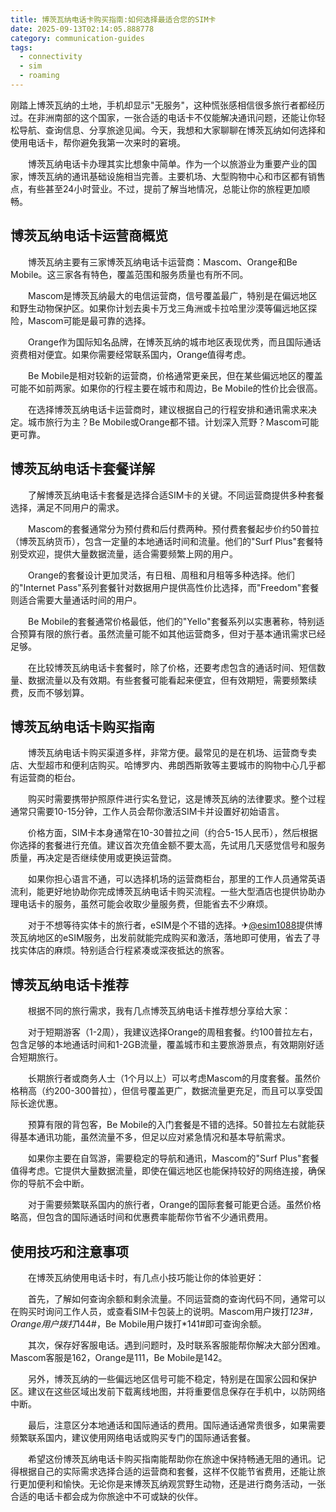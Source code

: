 ```yaml
---
title: 博茨瓦纳电话卡购买指南:如何选择最适合您的SIM卡
date: 2025-09-13T02:14:05.888778
category: communication-guides
tags:
  - connectivity
  - sim
  - roaming
---
```


刚踏上博茨瓦纳的土地，手机却显示"无服务"，这种慌张感相信很多旅行者都经历过。在非洲南部的这个国家，一张合适的电话卡不仅能解决通讯问题，还能让你轻松导航、查询信息、分享旅途见闻。今天，我想和大家聊聊在博茨瓦纳如何选择和使用电话卡，帮你避免我第一次来时的窘境。

　　博茨瓦纳电话卡办理其实比想象中简单。作为一个以旅游业为重要产业的国家，博茨瓦纳的通讯基础设施相当完善。主要机场、大型购物中心和市区都有销售点，有些甚至24小时营业。不过，提前了解当地情况，总能让你的旅程更加顺畅。

## 博茨瓦纳电话卡运营商概览

　　博茨瓦纳主要有三家博茨瓦纳电话卡运营商：Mascom、Orange和Be Mobile。这三家各有特色，覆盖范围和服务质量也有所不同。

　　Mascom是博茨瓦纳最大的电信运营商，信号覆盖最广，特别是在偏远地区和野生动物保护区。如果你计划去奥卡万戈三角洲或卡拉哈里沙漠等偏远地区探险，Mascom可能是最可靠的选择。

　　Orange作为国际知名品牌，在博茨瓦纳的城市地区表现优秀，而且国际通话资费相对便宜。如果你需要经常联系国内，Orange值得考虑。

　　Be Mobile是相对较新的运营商，价格通常更亲民，但在某些偏远地区的覆盖可能不如前两家。如果你的行程主要在城市和周边，Be Mobile的性价比会很高。

　　在选择博茨瓦纳电话卡运营商时，建议根据自己的行程安排和通讯需求来决定。城市旅行为主？Be Mobile或Orange都不错。计划深入荒野？Mascom可能更可靠。

## 博茨瓦纳电话卡套餐详解

　　了解博茨瓦纳电话卡套餐是选择合适SIM卡的关键。不同运营商提供多种套餐选择，满足不同用户的需求。

　　Mascom的套餐通常分为预付费和后付费两种。预付费套餐起步价约50普拉（博茨瓦纳货币），包含一定量的本地通话时间和流量。他们的"Surf Plus"套餐特别受欢迎，提供大量数据流量，适合需要频繁上网的用户。

　　Orange的套餐设计更加灵活，有日租、周租和月租等多种选择。他们的"Internet Pass"系列套餐针对数据用户提供高性价比选择，而"Freedom"套餐则适合需要大量通话时间的用户。

　　Be Mobile的套餐通常价格最低，他们的"Yello"套餐系列以实惠著称，特别适合预算有限的旅行者。虽然流量可能不如其他运营商多，但对于基本通讯需求已经足够。

　　在比较博茨瓦纳电话卡套餐时，除了价格，还要考虑包含的通话时间、短信数量、数据流量以及有效期。有些套餐可能看起来便宜，但有效期短，需要频繁续费，反而不够划算。

## 博茨瓦纳电话卡购买指南

　　博茨瓦纳电话卡购买渠道多样，非常方便。最常见的是在机场、运营商专卖店、大型超市和便利店购买。哈博罗内、弗朗西斯敦等主要城市的购物中心几乎都有运营商的柜台。

　　购买时需要携带护照原件进行实名登记，这是博茨瓦纳的法律要求。整个过程通常只需要10-15分钟，工作人员会帮你激活SIM卡并设置好初始语言。

　　价格方面，SIM卡本身通常在10-30普拉之间（约合5-15人民币），然后根据你选择的套餐进行充值。建议首次充值金额不要太高，先试用几天感觉信号和服务质量，再决定是否继续使用或更换运营商。

　　如果你担心语言不通，可以选择机场的运营商柜台，那里的工作人员通常英语流利，能更好地协助你完成博茨瓦纳电话卡购买流程。一些大型酒店也提供协助办理电话卡的服务，虽然可能会收取少量服务费，但能省去不少麻烦。

　　对于不想等待实体卡的旅行者，eSIM是个不错的选择。✈[@esim1088](https://t.me/s/esim1088)提供博茨瓦纳地区的eSIM服务，出发前就能完成购买和激活，落地即可使用，省去了寻找实体店的麻烦。特别适合行程紧凑或深夜抵达的旅客。

## 博茨瓦纳电话卡推荐

　　根据不同的旅行需求，我有几点博茨瓦纳电话卡推荐想分享给大家：

　　对于短期游客（1-2周），我建议选择Orange的周租套餐。约100普拉左右，包含足够的本地通话时间和1-2GB流量，覆盖城市和主要旅游景点，有效期刚好适合短期旅行。

　　长期旅行者或商务人士（1个月以上）可以考虑Mascom的月度套餐。虽然价格稍高（约200-300普拉），但信号覆盖更广，数据流量更充足，而且可以享受国际长途优惠。

　　预算有限的背包客，Be Mobile的入门套餐是不错的选择。50普拉左右就能获得基本通讯功能，虽然流量不多，但足以应对紧急情况和基本导航需求。

　　如果你主要在自驾游，需要稳定的导航和通讯，Mascom的"Surf Plus"套餐值得考虑。它提供大量数据流量，即使在偏远地区也能保持较好的网络连接，确保你的导航不会中断。

　　对于需要频繁联系国内的旅行者，Orange的国际套餐可能更合适。虽然价格略高，但包含的国际通话时间和优惠费率能帮你节省不少通讯费用。

## 使用技巧和注意事项

　　在博茨瓦纳使用电话卡时，有几点小技巧能让你的体验更好：

　　首先，了解如何查询余额和剩余流量。不同运营商的查询代码不同，通常可以在购买时询问工作人员，或查看SIM卡包装上的说明。Mascom用户拨打*123#，Orange用户拨打*144#，Be Mobile用户拨打*141#即可查询余额。

　　其次，保存好客服电话。遇到问题时，及时联系客服能帮你解决大部分困难。Mascom客服是162，Orange是111，Be Mobile是142。

　　另外，博茨瓦纳的一些偏远地区信号可能不稳定，特别是在国家公园和保护区。建议在这些区域出发前下载离线地图，并将重要信息保存在手机中，以防网络中断。

　　最后，注意区分本地通话和国际通话的费用。国际通话通常贵很多，如果需要频繁联系国内，建议使用网络电话或购买专门的国际通话套餐。

　　希望这份博茨瓦纳电话卡购买指南能帮助你在旅途中保持畅通无阻的通讯。记得根据自己的实际需求选择合适的运营商和套餐，这样不仅能节省费用，还能让旅行更加便利和愉快。无论你是来博茨瓦纳观赏野生动物，还是进行商务活动，一张合适的电话卡都会成为你旅途中不可或缺的伙伴。